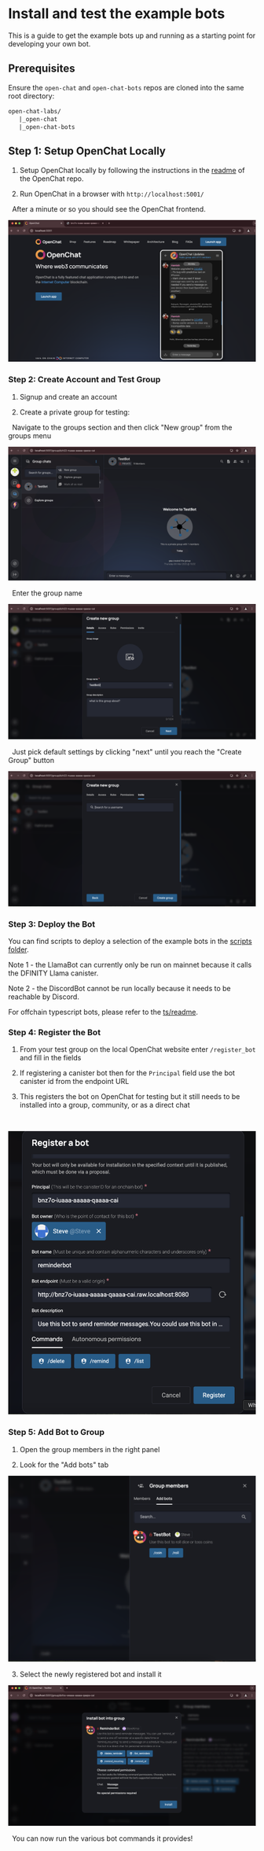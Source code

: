 # Install and test the example bots

This is a guide to get the example bots up and running as a starting point for developing your own bot.

## Prerequisites

Ensure the `open-chat` and `open-chat-bots` repos are cloned into the same root directory:

```
open-chat-labs/
   |_open-chat
   |_open-chat-bots
```

## Step 1: Setup OpenChat Locally

1. Setup OpenChat locally by following the instructions in the [readme](https://github.com/open-chat-labs/open-chat/blob/master/README.md) of the OpenChat repo.

2. Run OpenChat in a browser with `http://localhost:5001/`

&nbsp;
After a minute or so you should see the OpenChat frontend.
&nbsp;

![Open chat frontend](./images/open-chat-frontend.png)

### Step 2: Create Account and Test Group

1. Signup and create an account

2. Create a private group for testing:

&nbsp;
Navigate to the groups section and then click "New group" from the groups menu
&nbsp;

![Create a group on open chat](./images/create-group.png)

&nbsp;
Enter the group name
&nbsp;

![Group names](./images/GroupName.png)

&nbsp;
Just pick default settings by clicking "next" until you reach the "Create Group" button
&nbsp;

![Create group](./images/creategroup.png)

### Step 3: Deploy the Bot

You can find scripts to deploy a selection of the example bots in the [scripts folder](./scripts/).

Note 1 - the LlamaBot can currently only be run on mainnet because it calls the DFINITY Llama canister.

Note 2 - the DiscordBot cannot be run locally because it needs to be reachable by Discord.

For offchain typescript bots, please refer to the [ts/readme](./ts/README.md).

### Step 4: Register the Bot

1. From your test group on the local OpenChat website enter `/register_bot` and fill in the fields

2. If registering a canister bot then for the `Principal` field use the bot canister id from the endpoint URL

3. This registers the bot on OpenChat for testing but it still needs to be installed into a group, community, or as a direct chat

&nbsp;

![Register bot](./images/register-onchain-bot.png)

### Step 5: Add Bot to Group

1. Open the group members in the right panel

2. Look for the "Add bots" tab

![add bots](./images/add-bots.png)

3. Select the newly registered bot and install it

![install bot](./images/install-bot.png)

&nbsp;
You can now run the various bot commands it provides!
